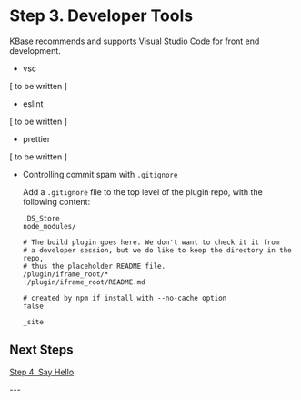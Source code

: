 ---
---

# Step 3. Developer Tools

KBase recommends and supports Visual Studio Code for front end development.

- vsc

[ to be written ]

- eslint

[ to be written ]

- prettier

[ to be written ]

- Controlling commit spam with `.gitignore`

    Add a `.gitignore` file to the top level of the plugin repo, with the following content:

    ```gitignore
    .DS_Store
    node_modules/

    # The build plugin goes here. We don't want to check it it from 
    # a developer session, but we do like to keep the directory in the repo,
    # thus the placeholder README file.
    /plugin/iframe_root/*
    !/plugin/iframe_root/README.md 

    # created by npm if install with --no-cache option
    false

    _site
    ```


## Next Steps

[Step 4. Say Hello](./4-say-hello)

\---